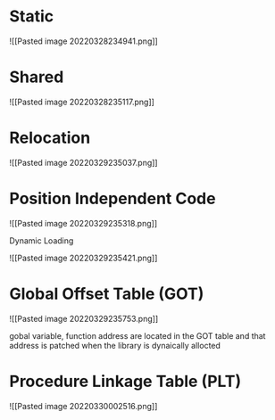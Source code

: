 # Static

![[Pasted image 20220328234941.png]]


# Shared

![[Pasted image 20220328235117.png]]


# Relocation
![[Pasted image 20220329235037.png]]


# Position Independent Code

![[Pasted image 20220329235318.png]]


Dynamic Loading

![[Pasted image 20220329235421.png]]


# Global Offset Table (GOT)

![[Pasted image 20220329235753.png]]

gobal variable, function address are located in the GOT table and that address is patched when the library is dynaically allocted

# Procedure Linkage Table (PLT)

![[Pasted image 20220330002516.png]]

